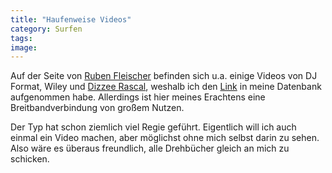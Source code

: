 ```yaml
---
title: "Haufenweise Videos"
category: Surfen
tags: 
image: 
---
```


Auf der Seite von [Ruben Fleischer](http://www.ruben.fm/) befinden sich u.a. einige Videos von DJ Format, Wiley und [Dizzee Rascal](http://www.xlrecordings.com/dizzeerascal/), weshalb ich den [Link](/netzwerk) in meine Datenbank aufgenommen habe. Allerdings ist hier meines Erachtens eine Breitbandverbindung von großem Nutzen.  

Der Typ hat schon ziemlich viel Regie geführt. Eigentlich will ich auch einmal ein Video machen, aber möglichst ohne mich selbst darin zu sehen. Also wäre es überaus freundlich, alle Drehbücher gleich an mich zu schicken.

